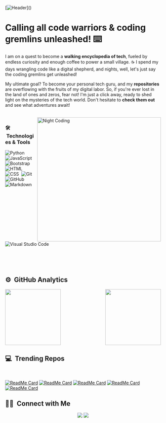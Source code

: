 [![Header](https://www.behance.net/gallery/110271325/Anime-Headers/modules/722530023"Header")]()

# Calling all **code warriors & coding gremlins unleashed!** ⌨️

I am on a quest to become a **walking encyclopedia of tech**, fueled by endless curiosity and enough coffee to power a small village. ☕️ I spend my days wrangling code like a digital shepherd, and nights, well, let's just say the coding gremlins get unleashed!

My ultimate goal? To become your personal tech guru, and my **repositories** are overflowing with the fruits of my digital labor. So, if you're ever lost in the land of ones and zeros, fear not! I'm just a click away, ready to shed light on the mysteries of the tech world. Don't hesitate to **check them out** and see what adventures await!

<!-- Checkout <a href="">My Resume</a>. -->
<!-- will use to uploud future cv -->

<br><img alt="Night Coding" src="https://media.giphy.com/media/v1.Y2lkPTc5MGI3NjExOHRiazMzbmV3eGpqdm5wMnBkeTQ5a2pndmJhdG5jZzJ3MXNwZ3dqYiZlcD12MV9pbnRlcm5hbF9naWZfYnlfaWQmY3Q9Zw/RbDKaczqWovIugyJmW/giphy.gif" align="right" width="400"/>

### 🛠 &nbsp;Technologies & Tools

![Python](https://img.shields.io/badge/-Python-05122A?style=flat&logo=python)&nbsp;
![JavaScript](https://img.shields.io/badge/-JavaScript-05122A?style=flat&logo=javascript)&nbsp;
![Bootstrap](https://img.shields.io/badge/-Bootstrap-05122A?style=flat&logo=bootstrap&logoColor=563D7C)&nbsp;
![HTML](https://img.shields.io/badge/-HTML-05122A?style=flat&logo=HTML5)&nbsp;
![CSS](https://img.shields.io/badge/-CSS-05122A?style=flat&logo=CSS3&logoColor=1572B6)&nbsp;
![Git](https://img.shields.io/badge/-Git-05122A?style=flat&logo=git)&nbsp;
![GitHub](https://img.shields.io/badge/-GitHub-05122A?style=flat&logo=github)&nbsp;
![Markdown](https://img.shields.io/badge/-Markdown-05122A?style=flat&logo=markdown)&nbsp;
![Visual Studio Code](https://img.shields.io/badge/-VS%20Code-05122A?style=flat&logo=visual-studio-code&logoColor=007ACC)&nbsp;

<br><br><br>

## ⚙️ &nbsp;GitHub Analytics

<p style="display: flex; justify-content: space-between;">
  <a href="https://github.com/YamukelwaTech">  
    <img height="180em" src="https://github-readme-streak-stats.herokuapp.com/?user=YamukelwaTech&theme=merko&hide_border=false"/>
  </a>
  <img height="180em" src="https://github-readme-stats.vercel.app/api/top-langs/?username=YamukelwaTech&theme=merko&show_icons=true&hide_border=false&layout=compact"/>
</p>

## 💻 &nbsp;Trending Repos

<br>

[![ReadMe Card](https://github-readme-stats.vercel.app/api/pin/?username=Yamukelwatech&repo=DiamondTech&theme=merko)](https://github.com/YamukelwaTech/DiamondTech)
[![ReadMe Card](https://github-readme-stats.vercel.app/api/pin/?username=Yamukelwatech&repo=Melsoft-Form&theme=merko)](https://github.com/YamukelwaTech/Melsoft-Form)
[![ReadMe Card](https://github-readme-stats.vercel.app/api/pin/?username=Yamukelwatech&repo=MelsoftPage&theme=merko)](https://github.com/YamukelwaTech/MelsoftPage)
[![ReadMe Card](https://github-readme-stats.vercel.app/api/pin/?username=Yamukelwatech&repo=NotableSockwear&theme=merko)](https://github.com/YamukelwaTech/NotableSockwear)
[![ReadMe Card](https://github-readme-stats.vercel.app/api/pin/?username=Moe-2&repo=Southern-Beauty&theme=merko)](https://github.com/Moe-2/Southern-Beauty)

## 🤝🏻 &nbsp;Connect with Me

<p align="center">
<!-- <a href="https://abhijith14.github.io/Portfolio-v2/"><img src="https://img.shields.io/badge/-My%20Portfolio-ff0000?style=flat&logo=Google-Chrome&logoColor=white"/></a> -->
<a href="https://www.linkedin.com/in/yamukelwa-msimango-/"><img src="https://img.shields.io/badge/-YamukelwaTechr-0077B5?style=flat&logo=Linkedin&logoColor=white"/></a>
<a href="mailto:yammsimango@gmail.com"><img src="https://img.shields.io/badge/-yammsimango.comD14836?style=flat&logo=Gmail&logoColor=white"/></a>

</p>
